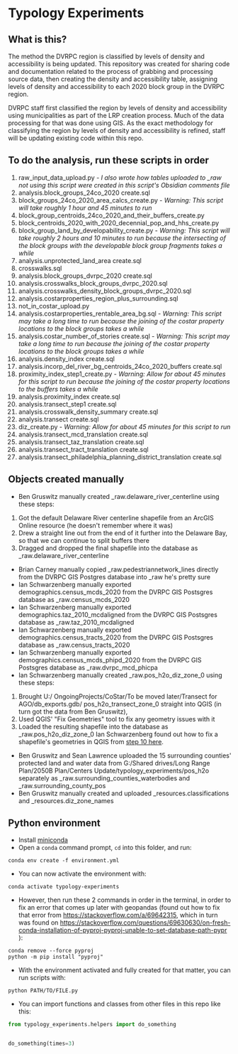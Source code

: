 # Typology Experiments

## What is this?

The method the DVRPC region is classified by levels of density and accessibility is being updated. This repository was created for sharing code and documentation related to the process of grabbing and processing source data, then creating the density and accessibility table, assigning levels of density and accessibility to each 2020 block group in the DVRPC region.

DVRPC staff first classified the region by levels of density and accessibility using municipalities as part of the LRP creation process. Much of the data processing for that was done using GIS. As the exact methodology for classifying the region by levels of density and accessibility is refined, staff will be updating existing code within this repo.

## To do the analysis, run these scripts in order

1. raw_input_data_upload.py - *I also wrote how tables uploaded to _raw not using this script were created in this script's Obsidian comments file*
2. analysis.block_groups_24co_2020 create.sql
3. block_groups_24co_2020_area_calcs_create.py - *Warning: This script will take roughly 1 hour and 45 minutes to run*
4. block_group_centroids_24co_2020_and_their_buffers_create.py
5. block_centroids_2020_with_2020_decennial_pop_and_hhs_create.py
6. block_group_land_by_developability_create.py - *Warning: This script will take roughly 2 hours and 10 minutes to run because the intersecting of the block groups with the developable block group fragments takes a while*
7. analysis.unprotected_land_area create.sql
8. crosswalks.sql
9. analysis.block_groups_dvrpc_2020 create.sql
10. analysis.crosswalks_block_groups_dvrpc_2020.sql
11. analysis.crosswalks_density_block_groups_dvrpc_2020.sql
12. analysis.costarproperties_region_plus_surrounding.sql
13. not_in_costar_upload.py
14. analysis.costarproperties_rentable_area_bg.sql - *Warning: This script may take a long time to run because the joining of the costar property locations to the block groups takes a while*
15. analysis.costar_number_of_stories create.sql - *Warning: This script may take a long time to run because the joining of the costar property locations to the block groups takes a while*
16. analysis.density_index create.sql
17. analysis.incorp_del_river_bg_centroids_24co_2020_buffers create.sql
18. proximity_index_step1_create.py - *Warning: Allow for about 45 minutes for this script to run because the joining of the costar property locations to the buffers takes a while*
19. analysis.proximity_index create.sql
20. analysis.transect_step1 create.sql
21. analysis.crosswalk_density_summary create.sql
22. analysis.transect create.sql
23. diz_create.py - *Warning: Allow for about 45 minutes for this script to run*
24. analysis.transect_mcd_translation create.sql
25. analysis.transect_taz_translation create.sql
26. analysis.transect_tract_translation create.sql
27. analysis.transect_philadelphia_planning_district_translation create.sql

## Objects created manually

- Ben Gruswitz manually created _raw.delaware_river_centerline using these steps: 
1) Got the default Delaware River centerline shapefile from an ArcGIS Online resource (he doesn't remember where it was)
2) Drew a straight line out from the end of it further into the Delaware Bay, so that we can continue to split buffers there
3) Dragged and dropped the final shapefile into the database as _raw.delaware_river_centerline
- Brian Carney manually copied _raw.pedestriannetwork_lines directly from the DVRPC GIS Postgres database into _raw he's pretty sure
- Ian Schwarzenberg manually exported demographics.census_mcds_2020 from the DVRPC GIS Postsgres database as _raw.census_mcds_2020
- Ian Schwarzenberg manually exported demographics.taz_2010_mcdaligned from the DVRPC GIS Postsgres database as _raw.taz_2010_mcdaligned
- Ian Schwarzenberg manually exported demographics.census_tracts_2020 from the DVRPC GIS Postsgres database as _raw.census_tracts_2020
- Ian Schwarzenberg manually exported demographics.census_mcds_phipd_2020 from the DVRPC GIS Postsgres database as _raw.dvrpc_mcd_phicpa
- Ian Schwarzenberg manually created _raw.pos_h2o_diz_zone_0 using these steps: 
1) Brought U:/ OngoingProjects/CoStar/To be moved later/Transect for AGO/db_exports.gdb/ pos_h2o_transect_zone_0 straight into QGIS (in turn got the data from Ben Gruswitz), 
2) Used QGIS' "Fix Geometries" tool to fix any geometry issues with it
3) Loaded the resulting shapefile into the database as _raw.pos_h2o_diz_zone_0
Ian Schwarzenberg found out how to fix a shapefile's geometries in QGIS from [step 10 here](https://www.qgistutorials.com/en/docs/3/handling_invalid_geometries.html).
- Ben Gruswitz and Sean Lawrence uploaded the 15 surrounding counties' protected land and water data from G:/Shared drives/Long Range Plan/2050B Plan/Centers Update/typology_experiments/pos_h2o separately as _raw.surrounding_counties_waterbodies and _raw.surrounding_county_pos
- Ben Gruswitz manually created and uploaded _resources.classifications and _resources.diz_zone_names

## Python environment

- Install [miniconda](https://docs.conda.io/en/latest/miniconda.html)
- Open a `conda` command prompt, `cd` into this folder, and run:

```
conda env create -f environment.yml
```

- You can now activate the environment with:

```
conda activate typology-experiments
```

- However, then run these 2 commands in order in the terminal, in order to fix an error that comes up later with geopandas (found out how to fix that error from https://stackoverflow.com/a/69642315, which in turn was found on https://stackoverflow.com/questions/69630630/on-fresh-conda-installation-of-pyproj-pyproj-unable-to-set-database-path-pypr ):

```
conda remove --force pyproj
python -m pip install "pyproj"
```

- With the environment activated and fully created for that matter, you can run scripts with:

```
python PATH/TO/FILE.py
```

- You can import functions and classes from other files in this repo like this:

```python
from typology_experiments.helpers import do_something


do_something(times=3)
```